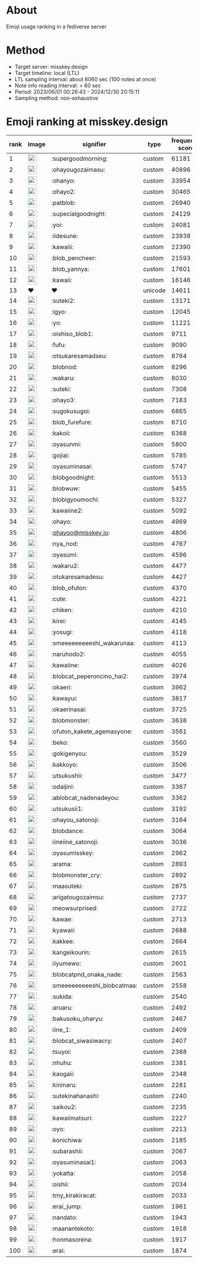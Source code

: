 # About
Emoji usage ranking in a fediverse server

# Method
- Target server: misskey.design
- Target timeline: local (LTL)
- LTL sampling interval: about 6060 sec (100 notes at once)
- Note info reading interval: > 60 sec
- Period: 2023/06/01 00:26:43 - 2024/12/30 20:15:11 
- Sampling method: non-exhaustive

# Emoji ranking at misskey.design

|rank|image|signifier|type|frequency score|
|----|----|----|----|----|
|1|<img height="24" src="https://misskey.design/emoji/supergoodmorning.webp">|:supergoodmorning:|custom|61181|
|2|<img height="24" src="https://misskey.design/emoji/ohayougozaimasu.webp">|:ohayougozaimasu:|custom|40896|
|3|<img height="24" src="https://misskey.design/emoji/ohanyo.webp">|:ohanyo:|custom|33954|
|4|<img height="24" src="https://misskey.design/emoji/ohayo2.webp">|:ohayo2:|custom|30465|
|5|<img height="24" src="https://misskey.design/emoji/patblob.webp">|:patblob:|custom|26940|
|6|<img height="24" src="https://misskey.design/emoji/supecialgoodnight.webp">|:supecialgoodnight:|custom|24129|
|7|<img height="24" src="https://misskey.design/emoji/yoi.webp">|:yoi:|custom|24081|
|8|<img height="24" src="https://misskey.design/emoji/iidesune.webp">|:iidesune:|custom|23938|
|9|<img height="24" src="https://misskey.design/emoji/kawaiii.webp">|:kawaiii:|custom|22390|
|10|<img height="24" src="https://misskey.design/emoji/blob_pencheer.webp">|:blob_pencheer:|custom|21593|
|11|<img height="24" src="https://misskey.design/emoji/blob_yannya.webp">|:blob_yannya:|custom|17601|
|12|<img height="24" src="https://misskey.design/emoji/kawaii.webp">|:kawaii:|custom|16146|
|13|❤|❤|unicode|14611|
|14|<img height="24" src="https://misskey.design/emoji/suteki2.webp">|:suteki2:|custom|13171|
|15|<img height="24" src="https://misskey.design/emoji/igyo.webp">|:igyo:|custom|12045|
|16|<img height="24" src="https://misskey.design/emoji/yo.webp">|:yo:|custom|11221|
|17|<img height="24" src="https://misskey.design/emoji/oishiso_blob1.webp">|:oishiso_blob1:|custom|9711|
|18|<img height="24" src="https://misskey.design/emoji/fufu.webp">|:fufu:|custom|9090|
|19|<img height="24" src="https://misskey.design/emoji/otsukaresamadseu.webp">|:otsukaresamadseu:|custom|8764|
|20|<img height="24" src="https://misskey.design/emoji/blobnod.webp">|:blobnod:|custom|8296|
|21|<img height="24" src="https://misskey.design/emoji/wakaru.webp">|:wakaru:|custom|8030|
|22|<img height="24" src="https://misskey.design/emoji/suteki.webp">|:suteki:|custom|7308|
|23|<img height="24" src="https://misskey.design/emoji/ohayo3.webp">|:ohayo3:|custom|7183|
|24|<img height="24" src="https://misskey.design/emoji/sugokusugoi.webp">|:sugokusugoi:|custom|6865|
|25|<img height="24" src="https://misskey.design/emoji/blob_furefure.webp">|:blob_furefure:|custom|6710|
|26|<img height="24" src="https://misskey.design/emoji/kakoii.webp">|:kakoii:|custom|6368|
|27|<img height="24" src="https://misskey.design/emoji/oyasunmi.webp">|:oyasunmi:|custom|5800|
|28|<img height="24" src="https://misskey.design/emoji/gojiai.webp">|:gojiai:|custom|5785|
|29|<img height="24" src="https://misskey.design/emoji/oyasuminasai.webp">|:oyasuminasai:|custom|5747|
|30|<img height="24" src="https://misskey.design/emoji/blobgoodnight.webp">|:blobgoodnight:|custom|5513|
|31|<img height="24" src="https://misskey.design/emoji/blobwuw.webp">|:blobwuw:|custom|5455|
|32|<img height="24" src="https://misskey.design/emoji/blobigyoumochi.webp">|:blobigyoumochi:|custom|5327|
|33|<img height="24" src="https://misskey.design/emoji/kawaiine2.webp">|:kawaiine2:|custom|5092|
|34|<img height="24" src="https://misskey.design/emoji/ohayo.webp">|:ohayo:|custom|4969|
|35|<img height="24" src="https://misskey.design/emoji/ohayoo.webp">|:ohayoo@misskey.io:|custom|4806|
|36|<img height="24" src="https://misskey.design/emoji/nya_nod.webp">|:nya_nod:|custom|4767|
|37|<img height="24" src="https://misskey.design/emoji/oyasumi.webp">|:oyasumi:|custom|4596|
|38|<img height="24" src="https://misskey.design/emoji/wakaru2.webp">|:wakaru2:|custom|4477|
|39|<img height="24" src="https://misskey.design/emoji/otukaresamadesu.webp">|:otukaresamadesu:|custom|4427|
|40|<img height="24" src="https://misskey.design/emoji/blob_ofuton.webp">|:blob_ofuton:|custom|4370|
|41|<img height="24" src="https://misskey.design/emoji/cute.webp">|:cute:|custom|4221|
|42|<img height="24" src="https://misskey.design/emoji/chiken.webp">|:chiken:|custom|4210|
|43|<img height="24" src="https://misskey.design/emoji/kirei.webp">|:kirei:|custom|4145|
|44|<img height="24" src="https://misskey.design/emoji/yosugi.webp">|:yosugi:|custom|4118|
|45|<img height="24" src="https://misskey.design/emoji/smeeeeeeeeeshi_wakarunaa.webp">|:smeeeeeeeeeshi_wakarunaa:|custom|4113|
|46|<img height="24" src="https://misskey.design/emoji/naruhodo2.webp">|:naruhodo2:|custom|4055|
|47|<img height="24" src="https://misskey.design/emoji/kawaiine.webp">|:kawaiine:|custom|4026|
|48|<img height="24" src="https://misskey.design/emoji/blobcat_peperoncino_hai2.webp">|:blobcat_peperoncino_hai2:|custom|3974|
|49|<img height="24" src="https://misskey.design/emoji/okaeri.webp">|:okaeri:|custom|3962|
|50|<img height="24" src="https://misskey.design/emoji/kawayui.webp">|:kawayui:|custom|3817|
|51|<img height="24" src="https://misskey.design/emoji/okaerinasai.webp">|:okaerinasai:|custom|3725|
|52|<img height="24" src="https://misskey.design/emoji/blobmonster.webp">|:blobmonster:|custom|3638|
|53|<img height="24" src="https://misskey.design/emoji/ofuton_kakete_agemasyone.webp">|:ofuton_kakete_agemasyone:|custom|3561|
|54|<img height="24" src="https://misskey.design/emoji/beko.webp">|:beko:|custom|3560|
|55|<img height="24" src="https://misskey.design/emoji/gokigenyou.webp">|:gokigenyou:|custom|3529|
|56|<img height="24" src="https://misskey.design/emoji/kakkoyo.webp">|:kakkoyo:|custom|3506|
|57|<img height="24" src="https://misskey.design/emoji/utsukushii.webp">|:utsukushii:|custom|3477|
|58|<img height="24" src="https://misskey.design/emoji/odaijini.webp">|:odaijini:|custom|3367|
|59|<img height="24" src="https://misskey.design/emoji/ablobcat_nadenadeyou.webp">|:ablobcat_nadenadeyou:|custom|3362|
|60|<img height="24" src="https://misskey.design/emoji/utsukusii1.webp">|:utsukusii1:|custom|3192|
|61|<img height="24" src="https://misskey.design/emoji/ohayou_satonoji.webp">|:ohayou_satonoji:|custom|3164|
|62|<img height="24" src="https://misskey.design/emoji/blobdance.webp">|:blobdance:|custom|3064|
|63|<img height="24" src="https://misskey.design/emoji/iineiine_satonoji.webp">|:iineiine_satonoji:|custom|3036|
|64|<img height="24" src="https://misskey.design/emoji/oyasumisskey.webp">|:oyasumisskey:|custom|2962|
|65|<img height="24" src="https://misskey.design/emoji/arama.webp">|:arama:|custom|2893|
|66|<img height="24" src="https://misskey.design/emoji/blobmonster_cry.webp">|:blobmonster_cry:|custom|2892|
|67|<img height="24" src="https://misskey.design/emoji/maasuteki.webp">|:maasuteki:|custom|2875|
|68|<img height="24" src="https://misskey.design/emoji/arigatougozaimsu.webp">|:arigatougozaimsu:|custom|2737|
|69|<img height="24" src="https://misskey.design/emoji/meowsurprised.webp">|:meowsurprised:|custom|2722|
|70|<img height="24" src="https://misskey.design/emoji/kawae.webp">|:kawae:|custom|2713|
|71|<img height="24" src="https://misskey.design/emoji/kyawaii.webp">|:kyawaii:|custom|2688|
|72|<img height="24" src="https://misskey.design/emoji/kakkee.webp">|:kakkee:|custom|2664|
|73|<img height="24" src="https://misskey.design/emoji/kangeikourin.webp">|:kangeikourin:|custom|2615|
|74|<img height="24" src="https://misskey.design/emoji/iiyumewo.webp">|:iiyumewo:|custom|2601|
|75|<img height="24" src="https://misskey.design/emoji/blobcatpnd_onaka_nade.webp">|:blobcatpnd_onaka_nade:|custom|2563|
|76|<img height="24" src="https://misskey.design/emoji/smeeeeeeeeeshi_blobcatmaa.webp">|:smeeeeeeeeeshi_blobcatmaa:|custom|2558|
|77|<img height="24" src="https://misskey.design/emoji/sukida.webp">|:sukida:|custom|2540|
|78|<img height="24" src="https://misskey.design/emoji/aruaru.webp">|:aruaru:|custom|2492|
|79|<img height="24" src="https://misskey.design/emoji/bakusoku_oharyu.webp">|:bakusoku_oharyu:|custom|2467|
|80|<img height="24" src="https://misskey.design/emoji/iine_1.webp">|:iine_1:|custom|2409|
|81|<img height="24" src="https://misskey.design/emoji/blobcat_siwasiwacry.webp">|:blobcat_siwasiwacry:|custom|2407|
|82|<img height="24" src="https://misskey.design/emoji/tsuyoi.webp">|:tsuyoi:|custom|2388|
|83|<img height="24" src="https://misskey.design/emoji/nhuhu.webp">|:nhuhu:|custom|2381|
|84|<img height="24" src="https://misskey.design/emoji/kaogaii.webp">|:kaogaii:|custom|2348|
|85|<img height="24" src="https://misskey.design/emoji/kininaru.webp">|:kininaru:|custom|2281|
|86|<img height="24" src="https://misskey.design/emoji/sutekinahanashi.webp">|:sutekinahanashi:|custom|2240|
|87|<img height="24" src="https://misskey.design/emoji/saikou2.webp">|:saikou2:|custom|2235|
|88|<img height="24" src="https://misskey.design/emoji/kawaiimatsuri.webp">|:kawaiimatsuri:|custom|2227|
|89|<img height="24" src="https://misskey.design/emoji/oyo.webp">|:oyo:|custom|2213|
|90|<img height="24" src="https://misskey.design/emoji/konichiwa.webp">|:konichiwa:|custom|2185|
|91|<img height="24" src="https://misskey.design/emoji/subarashii.webp">|:subarashii:|custom|2067|
|92|<img height="24" src="https://misskey.design/emoji/oyasuminasai1.webp">|:oyasuminasai1:|custom|2063|
|93|<img height="24" src="https://misskey.design/emoji/yokatta.webp">|:yokatta:|custom|2058|
|94|<img height="24" src="https://misskey.design/emoji/oishii.webp">|:oishii:|custom|2034|
|95|<img height="24" src="https://misskey.design/emoji/tmy_kirakiracat.webp">|:tmy_kirakiracat:|custom|2033|
|96|<img height="24" src="https://misskey.design/emoji/erai_jump.webp">|:erai_jump:|custom|1961|
|97|<img height="24" src="https://misskey.design/emoji/nandato.webp">|:nandato:|custom|1943|
|98|<img height="24" src="https://misskey.design/emoji/maanantekoto.webp">|:maanantekoto:|custom|1918|
|99|<img height="24" src="https://misskey.design/emoji/honmasorena.webp">|:honmasorena:|custom|1917|
|100|<img height="24" src="https://misskey.design/emoji/erai.webp">|:erai:|custom|1874|
